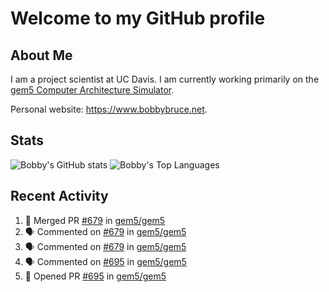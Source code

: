 # Welcome to my GitHub profile

## About Me

I am a project scientist at UC Davis. I am currently working primarily on the [gem5 Computer Architecture Simulator](https://github.com/gem5).

Personal website: <https://www.bobbybruce.net>.

## Stats

![Bobby's GitHub stats](https://github-readme-stats.vercel.app/api?username=bobbyrbruce&show_icons=true&theme=responsive&include_all_commits=true&count_private=true&show=reviews&disable_animations=true)
![Bobby's Top Languages ](https://github-readme-stats.vercel.app/api/top-langs/?username=bobbyrbruce&layout=compact&theme=responsive&count_private=true&langs_count=10&disable_animations=true)

## Recent Activity

<!--START_SECTION:activity-->
1. 🎉 Merged PR [#679](https://github.com/gem5/gem5/pull/679) in [gem5/gem5](https://github.com/gem5/gem5)
2. 🗣 Commented on [#679](https://github.com/gem5/gem5/pull/679#issuecomment-1861822041) in [gem5/gem5](https://github.com/gem5/gem5)
3. 🗣 Commented on [#679](https://github.com/gem5/gem5/pull/679#issuecomment-1861816308) in [gem5/gem5](https://github.com/gem5/gem5)
4. 🗣 Commented on [#695](https://github.com/gem5/gem5/pull/695#issuecomment-1861811328) in [gem5/gem5](https://github.com/gem5/gem5)
5. 💪 Opened PR [#695](https://github.com/gem5/gem5/pull/695) in [gem5/gem5](https://github.com/gem5/gem5)
<!--END_SECTION:activity-->
